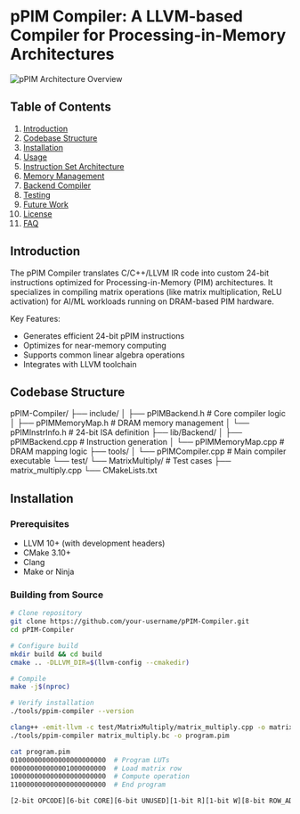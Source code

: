 # pPIM Compiler: A LLVM-based Compiler for Processing-in-Memory Architectures

![pPIM Architecture Overview](https://via.placeholder.com/800x400?text=pPIM+Compiler+Architecture+Diagram)

## Table of Contents
1. [Introduction](#introduction)
2. [Codebase Structure](#codebase-structure)
3. [Installation](#installation)
4. [Usage](#usage)
5. [Instruction Set Architecture](#instruction-set-architecture)
6. [Memory Management](#memory-management)
7. [Backend Compiler](#backend-compiler)
8. [Testing](#testing)
9. [Future Work](#future-work)
10. [License](#license)
11. [FAQ](#faq)

## Introduction
The pPIM Compiler translates C/C++/LLVM IR code into custom 24-bit instructions optimized for Processing-in-Memory (PIM) architectures. It specializes in compiling matrix operations (like matrix multiplication, ReLU activation) for AI/ML workloads running on DRAM-based PIM hardware.

Key Features:
- Generates efficient 24-bit pPIM instructions
- Optimizes for near-memory computing
- Supports common linear algebra operations
- Integrates with LLVM toolchain

## Codebase Structure
pPIM-Compiler/
├── include/
│ ├── pPIMBackend.h # Core compiler logic
│ ├── pPIMMemoryMap.h # DRAM memory management
│ └── pPIMInstrInfo.h # 24-bit ISA definition
├── lib/Backend/
│ ├── pPIMBackend.cpp # Instruction generation
│ └── pPIMMemoryMap.cpp # DRAM mapping logic
├── tools/
│ └── pPIMCompiler.cpp # Main compiler executable
└── test/
└── MatrixMultiply/ # Test cases
├── matrix_multiply.cpp
└── CMakeLists.txt


## Installation
### Prerequisites
- LLVM 10+ (with development headers)
- CMake 3.10+
- Clang
- Make or Ninja

### Building from Source
```bash
# Clone repository
git clone https://github.com/your-username/pPIM-Compiler.git
cd pPIM-Compiler

# Configure build
mkdir build && cd build
cmake .. -DLLVM_DIR=$(llvm-config --cmakedir)

# Compile
make -j$(nproc)

# Verify installation
./tools/ppim-compiler --version

clang++ -emit-llvm -c test/MatrixMultiply/matrix_multiply.cpp -o matrix_multiply.bc
./tools/ppim-compiler matrix_multiply.bc -o program.pim

cat program.pim
010000000000000000000000  # Program LUTs
000000000000001000000000  # Load matrix row
100000000000000000000000  # Compute operation
110000000000000000000000  # End program

[2-bit OPCODE][6-bit CORE][6-bit UNUSED][1-bit R][1-bit W][8-bit ROW_ADDR]
